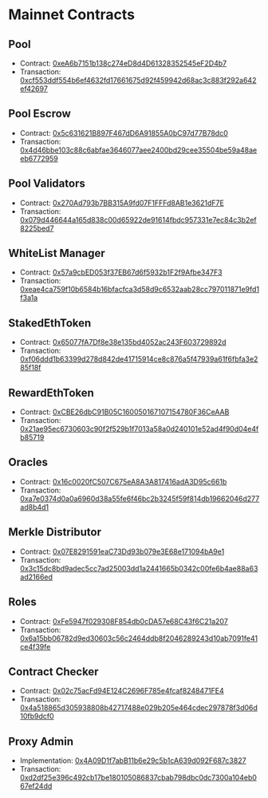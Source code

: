 # Mainnet Contracts

## Pool

- Contract: [0xeA6b7151b138c274eD8d4D61328352545eF2D4b7](https://etherscan.io/address/0xeA6b7151b138c274eD8d4D61328352545eF2D4b7)
- Transaction: [0xcf553ddf554b6ef4632fd17661675d92f459942d68ac3c883f292a642ef42697](https://etherscan.io/tx/0xcf553ddf554b6ef4632fd17661675d92f459942d68ac3c883f292a642ef42697)

## Pool Escrow

- Contract: [0x5c631621B897F467dD6A91855A0bC97d77B78dc0](https://etherscan.io/address/0x5c631621b897f467dd6a91855a0bc97d77b78dc0)
- Transaction: [0x4d46bbe103c88c6abfae3646077aee2400bd29cee35504be59a48aeeb6772959](https://etherscan.io/tx/0x4d46bbe103c88c6abfae3646077aee2400bd29cee35504be59a48aeeb6772959)

## Pool Validators

- Contract: [0x270Ad793b7BB315A9fd07F1FFFd8AB1e3621dF7E](https://etherscan.io/address/0x270ad793b7bb315a9fd07f1fffd8ab1e3621df7e)
- Transaction: [0x079d446644a165d838c00d65922de91614fbdc957331e7ec84c3b2ef8225bed7](https://etherscan.io/tx/0x079d446644a165d838c00d65922de91614fbdc957331e7ec84c3b2ef8225bed7)

## WhiteList Manager

- Contract: [0x57a9cbED053f37EB67d6f5932b1F2f9Afbe347F3](https://etherscan.io/address/0x57a9cbED053f37EB67d6f5932b1F2f9Afbe347F3)
- Transaction: [0xeae4ca759f10b6584b16bfacfca3d58d9c6532aab28cc797011871e9fd1f3a1a](https://etherscan.io/tx/0xeae4ca759f10b6584b16bfacfca3d58d9c6532aab28cc797011871e9fd1f3a1a)

## StakedEthToken

- Contract: [0x65077fA7Df8e38e135bd4052ac243F603729892d](https://etherscan.io/address/0x65077fa7df8e38e135bd4052ac243f603729892d)
- Transaction: [0xf06ddd1b63399d278d842de41715914ce8c876a5f47939a61f6fbfa3e285f18f](https://etherscan.io/tx/0xf06ddd1b63399d278d842de41715914ce8c876a5f47939a61f6fbfa3e285f18f)

## RewardEthToken

- Contract: [0xCBE26dbC91B05C160050167107154780F36CeAAB](https://etherscan.io/address/0xcbe26dbc91b05c160050167107154780f36ceaab)
- Transaction: [0x21ae95ec6730603c90f2f529b1f7013a58a0d240101e52ad4f90d04e4fb85719](https://etherscan.io/tx/0x21ae95ec6730603c90f2f529b1f7013a58a0d240101e52ad4f90d04e4fb85719)

## Oracles

- Contract: [0x16c0020fC507C675eA8A3A817416adA3D95c661b](https://etherscan.io/address/0x16c0020fC507C675eA8A3A817416adA3D95c661b)
- Transaction: [0xa7e0374d0a0a6960d38a55fe6f46bc2b3245f59f814db19662046d277ad8b4d1](https://etherscan.io/tx/0xa7e0374d0a0a6960d38a55fe6f46bc2b3245f59f814db19662046d277ad8b4d1)

## Merkle Distributor

- Contract: [0x07E8291591eaC73Dd93b079e3E68e171094bA9e1](https://etherscan.io/address/0x07e8291591eac73dd93b079e3e68e171094ba9e1)
- Transaction: [0x3c15dc8bd9adec5cc7ad25003dd1a2441665b0342c00fe6b4ae88a63ad2166ed](https://etherscan.io/tx/0x3c15dc8bd9adec5cc7ad25003dd1a2441665b0342c00fe6b4ae88a63ad2166ed)

## Roles

- Contract: [0xFe5947f029308F854db0cDA57e68C43f6C21a207](https://etherscan.io/address/0xfe5947f029308f854db0cda57e68c43f6c21a207)
- Transaction: [0x6a15bb06782d9ed30603c56c2464ddb8f2046289243d10ab7091fe41ce4f39fe](https://etherscan.io/tx/0x6a15bb06782d9ed30603c56c2464ddb8f2046289243d10ab7091fe41ce4f39fe)

## Contract Checker

- Contract: [0x02c75acFd94E124C2696F785e4fcaf8248471FE4](https://etherscan.io/address/0x02c75acfd94e124c2696f785e4fcaf8248471fe4)
- Transaction: [0x4a518865d305938808b42717488e029b205e464cdec297878f3d06d10fb9dcf0](https://etherscan.io/tx/0x4a518865d305938808b42717488e029b205e464cdec297878f3d06d10fb9dcf0)

## Proxy Admin

- Implementation: [0x4A09D1f7abB11b6e29c5b1cA639d092F687c3827](https://etherscan.io/address/0x4A09D1f7abB11b6e29c5b1cA639d092F687c3827)
- Transaction: [0xd2df25e396c492cb17be180105086837cbab798dbc0dc7300a104eb067ef24dd](https://etherscan.io/tx/0xd2df25e396c492cb17be180105086837cbab798dbc0dc7300a104eb067ef24dd)
